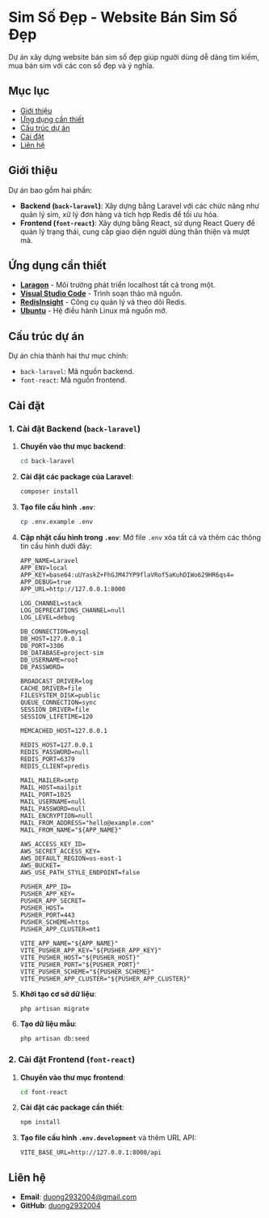 # Sim Số Đẹp - Website Bán Sim Số Đẹp

Dự án xây dựng website bán sim số đẹp giúp người dùng dễ dàng tìm kiếm, mua bán sim với các con số đẹp và ý nghĩa.

## Mục lục
- [Giới thiệu](#giới-thiệu)
- [Ứng dụng cần thiết](#ứng-dụng-cần-thiết)
- [Cấu trúc dự án](#cấu-trúc-dự-án)
- [Cài đặt](#cài-đặt)
- [Liên hệ](#liên-hệ)

## Giới thiệu
Dự án bao gồm hai phần:
- **Backend (`back-laravel`)**: Xây dựng bằng Laravel với các chức năng như quản lý sim, xử lý đơn hàng và tích hợp Redis để tối ưu hóa.
- **Frontend (`font-react`)**: Xây dựng bằng React, sử dụng React Query để quản lý trạng thái, cung cấp giao diện người dùng thân thiện và mượt mà.

## Ứng dụng cần thiết
- [**Laragon**](https://laragon.org/) - Môi trường phát triển localhost tất cả trong một.
- [**Visual Studio Code**](https://code.visualstudio.com/) - Trình soạn thảo mã nguồn.
- [**RedisInsight**](https://redis.com/redis-enterprise/redis-insight/) - Công cụ quản lý và theo dõi Redis.
- [**Ubuntu**](https://ubuntu.com/) - Hệ điều hành Linux mã nguồn mở.

## Cấu trúc dự án
Dự án chia thành hai thư mục chính:
- `back-laravel`: Mã nguồn backend.
- `font-react`: Mã nguồn frontend.

## Cài đặt
### 1. Cài đặt Backend (`back-laravel`)

1. **Chuyển vào thư mục backend**:
    ```bash
    cd back-laravel
    ```

2. **Cài đặt các package của Laravel**:
    ```bash
    composer install
    ```

3. **Tạo file cấu hình `.env`**:
    ```bash
    cp .env.example .env
    ```

4. **Cập nhật cấu hình trong `.env`**: Mở file `.env` xóa tất cả và thêm các thông tin cấu hình dưới đây:
    ```plaintext
    APP_NAME=Laravel
    APP_ENV=local
    APP_KEY=base64:uUYaskZ+FhGJM47YP9flaVRof5aKuhDIWo629HR6qs4=
    APP_DEBUG=true
    APP_URL=http://127.0.0.1:8000
    
    LOG_CHANNEL=stack
    LOG_DEPRECATIONS_CHANNEL=null
    LOG_LEVEL=debug
    
    DB_CONNECTION=mysql
    DB_HOST=127.0.0.1
    DB_PORT=3306
    DB_DATABASE=project-sim
    DB_USERNAME=root
    DB_PASSWORD=
    
    BROADCAST_DRIVER=log
    CACHE_DRIVER=file
    FILESYSTEM_DISK=public
    QUEUE_CONNECTION=sync
    SESSION_DRIVER=file
    SESSION_LIFETIME=120
    
    MEMCACHED_HOST=127.0.0.1
    
    REDIS_HOST=127.0.0.1
    REDIS_PASSWORD=null
    REDIS_PORT=6379
    REDIS_CLIENT=predis
    
    MAIL_MAILER=smtp
    MAIL_HOST=mailpit
    MAIL_PORT=1025
    MAIL_USERNAME=null
    MAIL_PASSWORD=null
    MAIL_ENCRYPTION=null
    MAIL_FROM_ADDRESS="hello@example.com"
    MAIL_FROM_NAME="${APP_NAME}"
    
    AWS_ACCESS_KEY_ID=
    AWS_SECRET_ACCESS_KEY=
    AWS_DEFAULT_REGION=us-east-1
    AWS_BUCKET=
    AWS_USE_PATH_STYLE_ENDPOINT=false
    
    PUSHER_APP_ID=
    PUSHER_APP_KEY=
    PUSHER_APP_SECRET=
    PUSHER_HOST=
    PUSHER_PORT=443
    PUSHER_SCHEME=https
    PUSHER_APP_CLUSTER=mt1
    
    VITE_APP_NAME="${APP_NAME}"
    VITE_PUSHER_APP_KEY="${PUSHER_APP_KEY}"
    VITE_PUSHER_HOST="${PUSHER_HOST}"
    VITE_PUSHER_PORT="${PUSHER_PORT}"
    VITE_PUSHER_SCHEME="${PUSHER_SCHEME}"
    VITE_PUSHER_APP_CLUSTER="${PUSHER_APP_CLUSTER}"
    ```

5. **Khởi tạo cơ sở dữ liệu**:
    ```bash
    php artisan migrate
    ```

6. **Tạo dữ liệu mẫu**:
    ```bash
    php artisan db:seed
    ```

### 2. Cài đặt Frontend (`font-react`)

1. **Chuyển vào thư mục frontend**:
    ```bash
    cd font-react
    ```

2. **Cài đặt các package cần thiết**:
    ```bash
    npm install
    ```

3. **Tạo file cấu hình `.env.development`** và thêm URL API:
    ```plaintext
    VITE_BASE_URL=http://127.0.0.1:8000/api
    ```

## Liên hệ
- **Email**: duong2932004@gmail.com
- **GitHub**: [duong2932004](https://github.com/duong2932004/)
